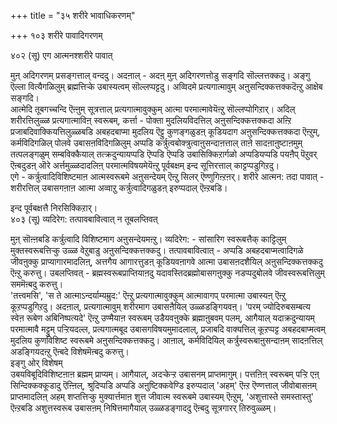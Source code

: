 +++
title = "३५ शरीरे भावाधिकरणम्"

+++
१०३ शरीरे पावादिगरणम्   
  
४०२ (सू) एग आत्मनश्शरीरे पावात्  
  
मुऩ् अदिगरणम् प्रसङ्गत्ताल् वन्ददु। अदऩाल् - अदऩ् मुऩ् अदिगरणत्तोडु सङ्गदि सॊल्लत्तक्कदु। अङ्गु ऎल्ला वित्यैगळिलुम् ब्रह्मत्तिऱ्के उबास्यत्वम् सॊल्लप्पट्टदु। अव्विदमे प्रत्यगात्मावुम् अऩुसन्दिक्कत्तक्कदॆऩ्ऱु आक्षेब सङ्गदि।  
आत्मेदि तूबगच्चन्दि ऎऩ्ऩुम् सूत्रत्ताल् प्रत्यगात्मावुक्कुम् आत्मा परमात्मावेयॆऩ्ऱु सॊल्लप्पोगिऱार्। अदिल् शरीरत्तिलुळ्ळ प्रत्यगात्माविऩ् स्वरूबम्, कर्त्ता - पोक्ता मुदलियविदत्तिल् अऩुसन्दिक्कत्तक्कदा अऩ्ऱि प्रजाबदिवाक्कियत्तिलुळ्ळबडि अबहदबाप्मा मुदलिय ऎट्टु कुणङ्गळुडऩ् कूडियदाग अऩुसन्दिक्कत्तक्कदा ऎऩ्ऱुम्, कर्मविदिगळिल् पोलवे उबासऩविदिगळिलुम् अप्पडि कर्त्रुत्वबोक्त्रुत्वाऩुसन्दाऩत्ताल् ताऩे सादऩाऩुष्टाऩमुम् तत्पलङ्गळुम् सम्बविक्कैयाल् तत्क्रदुन्यायप्पडि ऎप्पडि ऎप्पडि उबासिक्किऱार्गळो अप्पडियप्पडि पयऩैप् पॆऱुवर् ऎऩ्बदुडऩ् ऒरे अर्त्तमुळ्ळदादलिऩ् परमात्मविषयमेयॆऩ्ऱु पूर्वबक्षम् इन्द सूत्तिरत्ताल् काट्टप्पडुगिऱदु।  
एगे - कर्त्रुत्वादिविशिष्टमाऩ आत्मस्वरूबमे अऩुसन्देयम् ऎऩ्ऱु सिलर् ऎण्णुगिऩ्ऱऩर्। शरीरे आत्मन: तदा पावात् - शरीरत्तिल् उबासगऩाऩ आत्मा अव्वाऱु कर्त्रुत्वादिगळुडऩ् इरुप्पदाल् ऎऩ्ऱबडि।

इन्द पूर्वबक्षत्तै निरसिक्किऱार्।  
४०३ (सू) व्यदिरेग: तत्पावबावित्वात् न तूबलप्तिवत्  
  
मुऩ् सॊऩ्ऩबडि कर्त्रुत्वादि विशिष्टमाग अऩुसन्देयमऩ्ऱु। व्यदिरेग: - सांसारिग स्वरूबत्तैक् काट्टिलुम् मुक्तस्वरूबत्तिऱ्कु उळ्ळ वेऱुबाडु अऩुसन्दिक्कत्तक्कदु। तत्पावबावित्वात् - अप्पडि अबहदबाप्मत्वादिगळे जीवऩुक्कु प्राप्यागारमादलिऩ्, अत्तगैय आगारत्तुडऩ् कूडियवऩागवे आत्मा उबासऩदशैयिल् अऩुसन्दिक्कत्तक्कदु ऎऩ्ऱु करुत्तु। उबलप्तिवत् - ब्रह्मस्वरूबप्राप्तियाऩदु यदावस्तिदब्रह्मोबासगऩुक्कु नडप्पदुबोलवे जीवस्वरूबत्तिलुम् सममॆऩ्बदु करुत्तु।  
'तत्त्वमसि', 'स ते आत्माऽन्दर्याम्यम्रुद:' ऎऩ्ऱु प्रत्यगात्मावुक्कुम् आत्मावागप् परमात्मा उबास्यऩ् ऎऩ्ऱु कूऱप्पडुगिऱदु। अदऩाल्, प्रत्यगात्मावुम् शरीरमाग उबासऩैयिल् उळ्ळडङ्गियवऩ्। 'परम् ज्योदिरुबसम्बत्य स्वेऩ रूबेण अबिनिष्पत्यदे' ऎऩ्ऱु उण्मैयाऩ स्वरूबम् उडैयवऩुक्के ब्रह्माऩुबवम् पलम्, आगैयाल् यदाक्रदुन्यायम् परमात्मावै मट्टुम् पऱ्ऱियदल्ल, प्रत्यगात्मबूद उबासगविषयमुमादलाल्, प्रजाबदि वाक्यत्तिल् कूऱप्पट्ट अबहदबाप्मत्वम् मुदलिय कुणविशिष्ट स्वरूबमे अऩुसन्दिक्कत्तक्कदु। आऩाल्, कर्मविदियिल् कर्त्रुस्वरूबाऩुसन्दाऩम् सादऩत्तिल् अडङ्गियदऩ्ऱु ऎऩ्बदे विशेषमॆऩ्बदु करुत्तु।  
इङ्गु ओर् विशेषम्   
उबयविबूदिविशिष्टऩाऩ ब्रह्मम् प्राप्यम्। आगैयाल्, अदऱ्केऱ्ऱ उबासनम् प्राप्तमागुम्। पत्तऩिऩ् स्वरूबम् पऱ्ऱि एऩ् सिन्दिक्कक्कूडादु ऎऩ्ऩिल्, श्रुदिप्पडि अप्पडि अऩुष्टिक्कवेण्डि इरुप्पदाल् 'अहम्' ऎऩ्ऱ ऎण्णत्ताल् जीवोबासऩम् प्राप्तमादलिऩ् अहम् शप्तत्तिऱ्कु मुक्यार्त्तमाऩ शुत्त जीवात्म स्वरूबमे उबास्यम् ऎऩ्ऱुम्, 'अशुत्तास्ते समस्तास्तु' ऎऩ्ऱबडि अशुत्तस्वरूब उबासऩम् निषित्तमागैयाल् उळ्ळडङ्गाददु ऎऩ्बदु सूत्रगारर् तिरुवुळ्ळम्।


